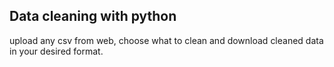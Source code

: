 ## Data cleaning with python

upload any csv from web, choose what to clean and download cleaned data in your desired format.
